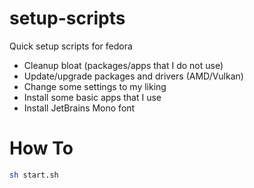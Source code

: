 # setup-scripts

Quick setup scripts for fedora

- Cleanup bloat (packages/apps that I do not use)
- Update/upgrade packages and drivers (AMD/Vulkan)
- Change some settings to my liking
- Install some basic apps that I use
- Install JetBrains Mono font

# How To

```bash
sh start.sh
```
